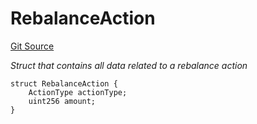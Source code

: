 # RebalanceAction
[Git Source](https://github.com/seamless-protocol/ilm-v2/blob/c66c8e188b984325bffdd199b88ca303e9f58b11/src/types/DataTypes.sol)

*Struct that contains all data related to a rebalance action*


```solidity
struct RebalanceAction {
    ActionType actionType;
    uint256 amount;
}
```

